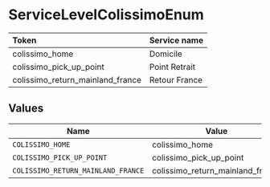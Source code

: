 # ServiceLevelColissimoEnum

|Token | Service name|
|:---|:---|
| colissimo_home | Domicile|
| colissimo_pick_up_point | Point Retrait|
| colissimo_return_mainland_france | Retour France|



## Values

| Name                               | Value                              |
| ---------------------------------- | ---------------------------------- |
| `COLISSIMO_HOME`                   | colissimo_home                     |
| `COLISSIMO_PICK_UP_POINT`          | colissimo_pick_up_point            |
| `COLISSIMO_RETURN_MAINLAND_FRANCE` | colissimo_return_mainland_france   |